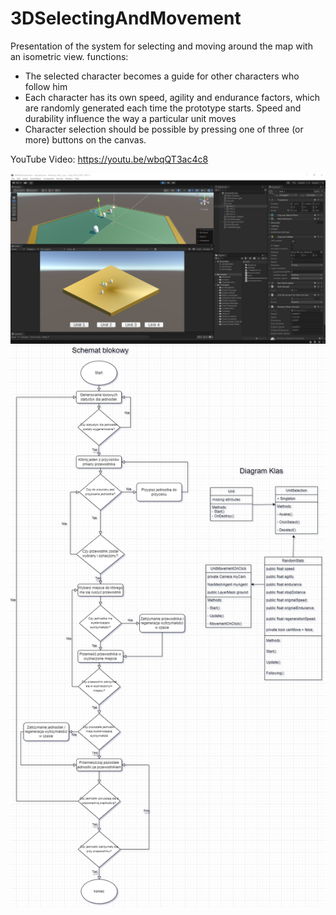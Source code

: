 # 3DSelectingAndMovement

Presentation of the system for selecting and moving around the map with an isometric view.
functions:
- The selected character becomes a guide for other characters who follow him
- Each character has its own speed, agility and endurance factors, which are randomly generated each time the prototype starts. Speed and durability influence the way a particular unit moves
- Character selection should be possible by pressing one of three (or more) buttons on the canvas.

YouTube Video: https://youtu.be/wbqQT3ac4c8

![](https://github.com/jeti20/3DSelectingAndMovement/blob/main/Media/1.PNG)
![](https://github.com/jeti20/3DSelectingAndMovement/blob/main/Media/2.png)
